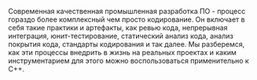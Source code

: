 ﻿Современная качественная промышленная разработка ПО - процесс гораздо более комплексный чем просто кодирование. 
Он включает в себя такие практики и артефакты, как ревью кода, непрерывная интеграция, юнит-тестирование, статический анализ кода, анализ покрытия кода, стандарты кодирования и так далее. 
Мы разберемся, как эти процессы внедрить в жизнь на реальных проектах и каким инструментарием для этого можно воспользоваться применительно к С++.